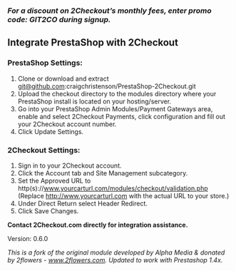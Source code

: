 ### _For a discount on 2Checkout’s monthly fees, enter promo code:  GIT2CO  during signup._

Integrate PrestaShop with 2Checkout
----------------------------------------

### PrestaShop Settings:

1. Clone or download and extract git@github.com:craigchristenson/PrestaShop-2Checkout.git
2. Upload the checkout directory to the modules directory where your PrestaShop install is located on your hosting/server.
3. Go into your PrestaShop Admin Modules/Payment Gateways area, enable and select 2Checkout Payments, click configuration and fill out your 2Checkout account number.
4. Click Update Settings.

### 2Checkout Settings:

1. Sign in to your 2Checkout account.
2. Click the Account tab and Site Management subcategory.
3. Set the Approved URL to http(s)://www.yourcarturl.com/modules/checkout/validation.php (Replace http://www.yourcarturl.com with the actual URL to your store.)
4. Under Direct Return select Header Redirect.
5. Click Save Changes.

**Contact 2Checkout.com directly for integration assistance.**

Version: 0.6.0

_This is a fork of the original module developed by Alpha Media & donated by 2flowers - www.2flowers.com._
_Updated to work with Prestashop 1.4x._